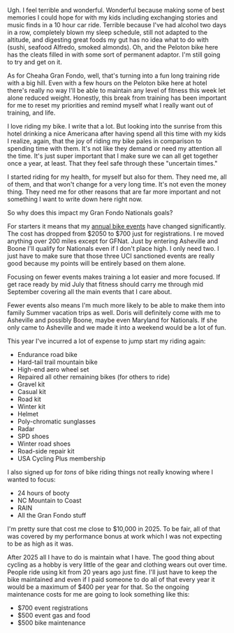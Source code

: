 Ugh. I feel terrible and wonderful. Wonderful because making some of best memories I could hope for with my kids including exchanging stories and music finds in a 10 hour car ride. Terrible because I've had alcohol two days in a row, completely blown my sleep schedule, still not adapted to the altitude, and digesting great foods my gut has no idea what to do with (sushi, seafood Alfredo, smoked almonds). Oh, and the Peloton bike here has the cleats filled in with some sort of permanent adaptor. I'm still going to try and get on it.

As for Cheaha Gran Fondo, well, that's turning into a fun long training ride with a big hill. Even with a few hours on the Peloton bike here at hotel there's really no way I'll be able to maintain any level of fitness this week let alone reduced weight. Honestly, this break from training has been important for me to reset my priorities and remind myself what I really want out of training, and life.

I love riding my bike. I write that a lot. But looking into the sunrise from this hotel drinking a nice Americana after having spend all this time with my kids I realize, again, that the joy of riding my bike pales in comparison to spending time with them. It's not like they demand or need my attention all the time. It's just super important that I make sure we can all get together once a year, at least. That they feel safe through these "uncertain times."

I started riding for my health, for myself but also for them. They need me, all of them, and that won't change for a very long time. It's not even the money thing. They need me for other reasons that are far more important and not something I want to write down here right now.

So why does this impact my Gran Fondo Nationals goals?

For starters it means that my [annual bike events](../Cycling/Annual%20bike%20events.md) have changed significantly. The cost has dropped from $2050 to $700 just for registrations. I re moved anything over 200 miles except for GFNat. Just by entering Asheville and Boone I'll qualify for Nationals even if I don't place high. I only need two. I just have to make sure that those three UCI sanctioned events are really good because my points will be entirely based on them alone.

Focusing on fewer events makes training a lot easier and more focused. If get race ready by mid July that fitness should carry me through mid September covering all the main events that I care about.

Fewer events also means I'm much more likely to be able to make them into family Summer vacation trips as well. Doris will definitely come with me to Asheville and possibly Boone, maybe even Maryland for Nationals. If she only came to Asheville and we made it into a weekend would be a lot of fun.

This year I've incurred a lot of expense to jump start my riding again:

- Endurance road bike
- Hard-tail trail mountain bike
- High-end aero wheel set
- Repaired all other remaining bikes (for others to ride)
- Gravel kit
- Casual kit
- Road kit
- Winter kit
- Helmet
- Poly-chromatic sunglasses
- Radar
- SPD shoes
- Winter road shoes
- Road-side repair kit
- USA Cycling Plus membership

I also signed up for *tons* of bike riding things not really knowing where I wanted to focus:

- 24 hours of booty
- NC Mountain to Coast
- RAIN
- All the Gran Fondo stuff

I'm pretty sure that cost me close to $10,000 in 2025. To be fair, all of that was covered by my performance bonus at work which I was not expecting to be as high as it was.

After 2025 all I have to do is maintain what I have. The good thing about cycling as a hobby is very little of the gear and clothing wears out over time. People ride using kit from 20 years ago just fine. I'll just have to keep the bike maintained and even if I paid someone to do all of that every year it would be a maximum of $400 per year for that. So the ongoing maintenance costs for me are going to look something like this:

- $700 event registrations
- $500 event gas and food
- $500 bike maintenance